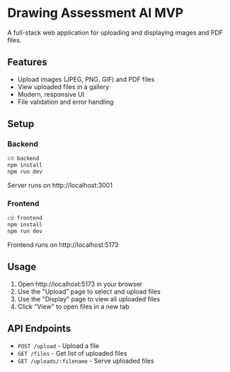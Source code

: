 # Drawing Assessment AI MVP

A full-stack web application for uploading and displaying images and PDF files.

## Features

- Upload images (JPEG, PNG, GIF) and PDF files
- View uploaded files in a gallery
- Modern, responsive UI
- File validation and error handling

## Setup

### Backend
```bash
cd backend
npm install
npm run dev
```
Server runs on http://localhost:3001

### Frontend
```bash
cd frontend
npm install
npm run dev
```
Frontend runs on http://localhost:5173

## Usage

1. Open http://localhost:5173 in your browser
2. Use the "Upload" page to select and upload files
3. Use the "Display" page to view all uploaded files
4. Click "View" to open files in a new tab

## API Endpoints

- `POST /upload` - Upload a file
- `GET /files` - Get list of uploaded files
- `GET /uploads/:filename` - Serve uploaded files